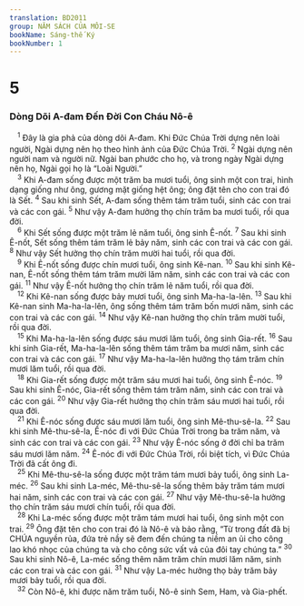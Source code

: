 ```yaml
---
translation: BD2011
group: NĂM SÁCH CỦA MÔI-SE
bookName: Sáng-thế Ký 
bookNumber: 1
---
```


<div class="title"><h1>5</h1><h3>Dòng Dõi A-đam Ðến Ðời Con Cháu Nô-ê</h3></div>
<span class="verse sa_5_1"> <sup>1</sup> Ðây là gia phả của dòng dõi A-đam. Khi Ðức Chúa Trời dựng nên loài người, Ngài dựng nên họ theo hình ảnh của Ðức Chúa Trời. </span>
<span class="verse sa_5_2"><sup>2</sup> Ngài dựng nên người nam và người nữ. Ngài ban phước cho họ, và trong ngày Ngài dựng nên họ, Ngài gọi họ là “Loài Người.” <br/></span>
<span class="verse sa_5_3"> <sup>3</sup> Khi A-đam sống được một trăm ba mươi tuổi, ông sinh một con trai, hình dạng giống như ông, gương mặt giống hệt ông; ông đặt tên cho con trai đó là Sết. </span>
<span class="verse sa_5_4"><sup>4</sup> Sau khi sinh Sết, A-đam sống thêm tám trăm tuổi, sinh các con trai và các con gái. </span>
<span class="verse sa_5_5"><sup>5</sup> Như vậy A-đam hưởng thọ chín trăm ba mươi tuổi, rồi qua đời.<br/></span>
<span class="verse sa_5_6"> <sup>6</sup> Khi Sết sống được một trăm lẻ năm tuổi, ông sinh Ê-nốt. </span>
<span class="verse sa_5_7"><sup>7</sup> Sau khi sinh Ê-nốt, Sết sống thêm tám trăm lẻ bảy năm, sinh các con trai và các con gái. </span>
<span class="verse sa_5_8"><sup>8</sup> Như vậy Sết hưởng thọ chín trăm mười hai tuổi, rồi qua đời. <br/></span>
<span class="verse sa_5_9"> <sup>9</sup> Khi Ê-nốt sống được chín mươi tuổi, ông sinh Kê-nan. </span>
<span class="verse sa_5_10"><sup>10</sup> Sau khi sinh Kê-nan, Ê-nốt sống thêm tám trăm mười lăm năm, sinh các con trai và các con gái. </span>
<span class="verse sa_5_11"><sup>11</sup> Như vậy Ê-nốt hưởng thọ chín trăm lẻ năm tuổi, rồi qua đời. <br/></span>
<span class="verse sa_5_12"> <sup>12</sup> Khi Kê-nan sống được bảy mươi tuổi, ông sinh Ma-ha-la-lên. </span>
<span class="verse sa_5_13"><sup>13</sup> Sau khi Kê-nan sinh Ma-ha-la-lên, ông sống thêm tám trăm bốn mươi năm, sinh các con trai và các con gái. </span>
<span class="verse sa_5_14"><sup>14</sup> Như vậy Kê-nan hưởng thọ chín trăm mười tuổi, rồi qua đời.<br/></span>
<span class="verse sa_5_15"> <sup>15</sup> Khi Ma-ha-la-lên sống được sáu mươi lăm tuổi, ông sinh Gia-rết. </span>
<span class="verse sa_5_16"><sup>16</sup> Sau khi sinh Gia-rết, Ma-ha-la-lên sống thêm tám trăm ba mươi năm, sinh các con trai và các con gái. </span>
<span class="verse sa_5_17"><sup>17</sup> Như vậy Ma-ha-la-lên hưởng thọ tám trăm chín mươi lăm tuổi, rồi qua đời. <br/></span>
<span class="verse sa_5_18"> <sup>18</sup> Khi Gia-rết sống được một trăm sáu mươi hai tuổi, ông sinh Ê-nóc. </span>
<span class="verse sa_5_19"><sup>19</sup> Sau khi sinh Ê-nóc, Gia-rết sống thêm tám trăm năm, sinh các con trai và các con gái. </span>
<span class="verse sa_5_20"><sup>20</sup> Như vậy Gia-rết hưởng thọ chín trăm sáu mươi hai tuổi, rồi qua đời.<br/></span>
<span class="verse sa_5_21"> <sup>21</sup> Khi Ê-nóc sống được sáu mươi lăm tuổi, ông sinh Mê-thu-sê-la. </span>
<span class="verse sa_5_22"><sup>22</sup> Sau khi sinh Mê-thu-sê-la, Ê-nóc đi với Ðức Chúa Trời trong ba trăm năm, và sinh các con trai và các con gái. </span>
<span class="verse sa_5_23"><sup>23</sup> Như vậy Ê-nóc sống ở đời chỉ ba trăm sáu mươi lăm năm. </span>
<span class="verse sa_5_24"><sup>24</sup> Ê-nóc đi với Ðức Chúa Trời, rồi biệt tích, vì Ðức Chúa Trời đã cất ông đi.<br/></span>
<span class="verse sa_5_25"> <sup>25</sup> Khi Mê-thu-sê-la sống được một trăm tám mươi bảy tuổi, ông sinh La-méc. </span>
<span class="verse sa_5_26"><sup>26</sup> Sau khi sinh La-méc, Mê-thu-sê-la sống thêm bảy trăm tám mươi hai năm, sinh các con trai và các con gái. </span>
<span class="verse sa_5_27"><sup>27</sup> Như vậy Mê-thu-sê-la hưởng thọ chín trăm sáu mươi chín tuổi, rồi qua đời.<br/></span>
<span class="verse sa_5_28"> <sup>28</sup> Khi La-méc sống được một trăm tám mươi hai tuổi, ông sinh một con trai. </span>
<span class="verse sa_5_29"><sup>29</sup> Ông đặt tên cho con trai đó là Nô-ê và bảo rằng, “Từ trong đất đã bị CHÚA nguyền rủa, đứa trẻ nầy sẽ đem đến chúng ta niềm an ủi cho công lao khó nhọc của chúng ta và cho công sức vất vả của đôi tay chúng ta.” </span>
<span class="verse sa_5_30"><sup>30</sup> Sau khi sinh Nô-ê, La-méc sống thêm năm trăm chín mươi lăm năm, sinh các con trai và các con gái. </span>
<span class="verse sa_5_31"><sup>31</sup> Như vậy La-méc hưởng thọ bảy trăm bảy mươi bảy tuổi, rồi qua đời. <br/></span>
<span class="verse sa_5_32"> <sup>32</sup> Còn Nô-ê, khi được năm trăm tuổi, Nô-ê sinh Sem, Ham, và Gia-phết. <br/></span>
